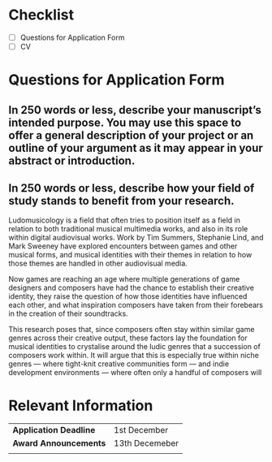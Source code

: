 # Checklist

- [ ] Questions for Application Form
- [ ] CV

# Questions for Application Form

## In 250 words or less, describe your manuscript’s intended purpose. You may use this space to offer a general description of your project or an outline of your argument as it may appear in your abstract or introduction.



## In 250 words or less, describe how your field of study stands to benefit from your research.

Ludomusicology is a field that often tries to position itself as a field in relation to both traditional musical multimedia works, and also in its role within digital audiovisual works. Work by Tim Summers, Stephanie Lind, and Mark Sweeney have explored encounters between games and other musical forms, and musical identities with their themes in relation to how those themes are handled in other audiovisual media. 

Now games are reaching an age where multiple generations of game designers and composers have had the chance to establish their creative identity, they raise the question of how those identities have influenced each other, and what inspiration composers have taken from their forebears in the creation of their soundtracks. 

This research poses that, since composers often stay within similar game genres across their creative output, these factors lay the foundation for musical identities to crystalise around the ludic genres that a succession of composers work within. It will argue that this is especially true within niche genres — where tight-knit creative communities form — and indie development environments — where often only a handful of composers will 

# Relevant Information

|                      |                |
| -------------------- | -------------- |
| **Application Deadline** | 1st December   |
| **Award Announcements**  | 13th Decemeber |
|                      |                |

